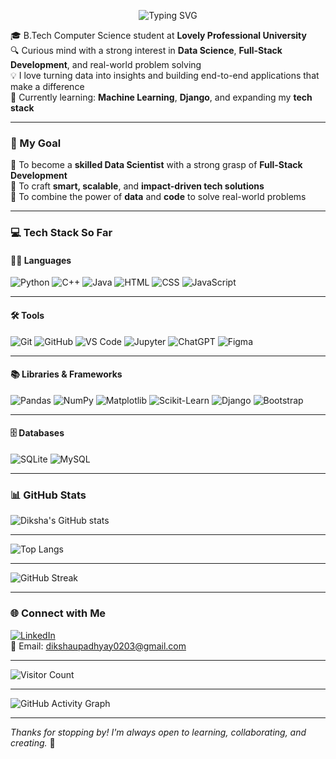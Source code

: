 <p align="center">
  <img src="https://readme-typing-svg.demolab.com?font=Fira+Code&size=24&duration=3000&pause=1000&color=F763B0&center=true&vCenter=true&width=800&lines=Hi+there!+I'm+Diksha+Upadhyay+%F0%9F%91%8B;Aspiring+Data+Scientist+%7C+Web+Developer+%7C+ML+Enthusiast;Welcome+to+my+GitHub+Profile+%F0%9F%9A%80" alt="Typing SVG" />
</p>

🎓 B.Tech Computer Science student at **Lovely Professional University**  
🔍 Curious mind with a strong interest in **Data Science**, **Full-Stack Development**, and real-world problem solving  
💡 I love turning data into insights and building end-to-end applications that make a difference  
🌱 Currently learning: **Machine Learning**, **Django**, and expanding my **tech stack**

---

### 🎯 My Goal

🔹 To become a **skilled Data Scientist** with a strong grasp of **Full-Stack Development**  
🔹 To craft **smart, scalable**, and **impact-driven tech solutions**  
🔹 To combine the power of **data** and **code** to solve real-world problems  

---

### 💻 Tech Stack So Far

#### 🧑‍💻 Languages  
![Python](https://img.shields.io/badge/-Python-3776AB?style=flat&logo=python&logoColor=white)  ![C++](https://img.shields.io/badge/-C++-00599C?style=flat&logo=c%2B%2B&logoColor=white)  ![Java](https://img.shields.io/badge/-Java-007396?style=flat&logo=java&logoColor=white)   ![HTML](https://img.shields.io/badge/-HTML5-E34F26?style=flat&logo=html5&logoColor=white)   ![CSS](https://img.shields.io/badge/-CSS3-1572B6?style=flat&logo=css3&logoColor=white)   ![JavaScript](https://img.shields.io/badge/-JavaScript-F7DF1E?style=flat&logo=javascript&logoColor=black)

---

#### 🛠️ Tools  
![Git](https://img.shields.io/badge/-Git-F05032?style=flat&logo=git&logoColor=white)   ![GitHub](https://img.shields.io/badge/-GitHub-181717?style=flat&logo=github&logoColor=white)   ![VS Code](https://img.shields.io/badge/-VSCode-007ACC?style=flat&logo=visual-studio-code&logoColor=white)   ![Jupyter](https://img.shields.io/badge/-Jupyter-F37626?style=flat&logo=jupyter&logoColor=white)   ![ChatGPT](https://img.shields.io/badge/-ChatGPT-10A37F?style=flat&logo=openai&logoColor=white)   ![Figma](https://img.shields.io/badge/-Figma-F24E1E?style=flat&logo=figma&logoColor=white)

---

#### 📚 Libraries & Frameworks  
![Pandas](https://img.shields.io/badge/-Pandas-150458?style=flat&logo=pandas&logoColor=white)   ![NumPy](https://img.shields.io/badge/-NumPy-013243?style=flat&logo=numpy&logoColor=white)   ![Matplotlib](https://img.shields.io/badge/-Matplotlib-11557C?style=flat)   ![Scikit-Learn](https://img.shields.io/badge/-Scikit--Learn-F7931E?style=flat&logo=scikit-learn&logoColor=white)   ![Django](https://img.shields.io/badge/-Django-092E20?style=flat&logo=django&logoColor=white)  ![Bootstrap](https://img.shields.io/badge/-Bootstrap-7952B3?style=flat&logo=bootstrap&logoColor=white)

---

#### 🗄️ Databases  
![SQLite](https://img.shields.io/badge/-SQLite-003B57?style=flat&logo=sqlite&logoColor=white)   ![MySQL](https://img.shields.io/badge/-MySQL-4479A1?style=flat&logo=mysql&logoColor=white) 


---

### 📊 GitHub Stats
![Diksha's GitHub stats](https://github-readme-stats.vercel.app/api?username=dikshaupadhyay0203&show_icons=true&theme=radical)

---


![Top Langs](https://github-readme-stats.vercel.app/api/top-langs/?username=dikshaupadhyay0203&layout=compact&theme=radical)


---

![GitHub Streak](https://streak-stats.demolab.com?user=dikshaupadhyay0203&theme=radical)

---

### 🌐 Connect with Me
[![LinkedIn](https://img.shields.io/badge/-LinkedIn-blue?style=flat&logo=linkedin)](https://www.linkedin.com/in/dikshaupadhyay020300/)  
📧 Email: dikshaupadhyay0203@gmail.com

---

![Visitor Count](https://komarev.com/ghpvc/?username=dikshaupadhyay0203&color=blue)

---

![GitHub Activity Graph](https://github-readme-activity-graph.vercel.app/graph?username=dikshaupadhyay0203&theme=radical)


---


*Thanks for stopping by! I'm always open to learning, collaborating, and creating.* 🚀


<!--
**dikshaupadhyay0203/dikshaupadhyay0203** is a ✨ _special_ ✨ repository because its README.md (this file) appears on your GitHub profile.
